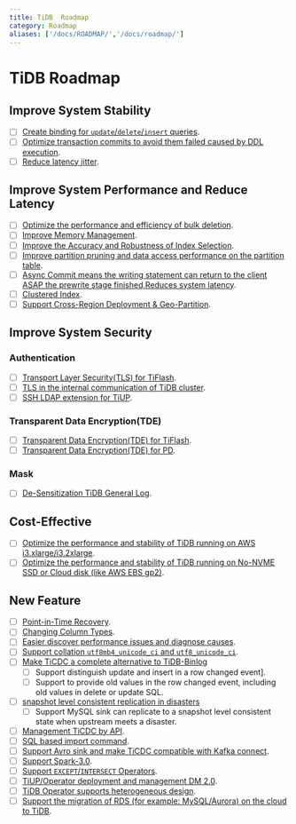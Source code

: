 ```yaml
---
title: TiDB  Roadmap
category: Roadmap
aliases: ['/docs/ROADMAP/','/docs/roadmap/']
---
```


<!-- markdownlint-disable MD001 -->

# TiDB Roadmap

## Improve System Stability

- [ ] [Create binding for `update`/`delete`/`insert` queries](https://github.com/pingcap/tidb/issues/15827).
- [ ] [Optimize transaction commits to avoid them failed caused by DDL execution](https://github.com/pingcap/tidb/issues/18098).
- [ ] [Reduce latency jitter](https://github.com/pingcap/tidb/issues/18005).

## Improve System Performance and Reduce Latency

- [ ] [Optimize the performance and efficiency of bulk deletion](https://github.com/pingcap/tidb/issues/18028).
- [ ] [Improve Memory Management](https://github.com/pingcap/tidb/issues/17479).
- [ ] [Improve the Accuracy and Robustness of Index Selection](https://github.com/pingcap/tidb/issues/18065).
- [ ] [Improve partition pruning and data access performance on the partition table](https://github.com/pingcap/tidb/issues/18016).
- [ ] [Async Commit means the writing statement can return to the client ASAP the prewrite stage finished,Reduces system latency](https://github.com/tikv/tikv/issues/8316).
- [ ] [Clustered Index](https://github.com/pingcap/tidb/issues/4841).
- [ ] [Support Cross-Region Deployment & Geo-Partition](https://github.com/pingcap/tidb/issues/18273).

## Improve System Security

### Authentication

- [ ] [Transport Layer Security(TLS) for TiFlash](https://github.com/pingcap/tidb/issues/18080).
- [ ] [TLS in the internal communication of TiDB cluster](https://github.com/pingcap/tiup/issues/529).
- [ ] [SSH LDAP extension for TiUP](https://github.com/pingcap/tiup/issues/528).

### Transparent Data Encryption(TDE)

- [ ] [Transparent Data Encryption(TDE) for TiFlash](https://github.com/pingcap/tidb/issues/18082).
- [ ] [Transparent Data Encryption(TDE) for PD](https://github.com/pingcap/tidb/issues/18262).

### Mask

- [ ] [De-Sensitization TiDB General Log](https://github.com/pingcap/tidb/issues/18034).

## Cost-Effective

- [ ] [Optimize the performance and stability of TiDB running on AWS i3.xlarge/i3.2xlarge](https://github.com/pingcap/tidb/issues/18025).
- [ ] [Optimize the performance and stability of TiDB running on No-NVME SSD or Cloud disk (like AWS EBS gp2)](https://github.com/pingcap/tidb/issues/18024).

## New Feature

- [ ] [Point-in-Time Recovery](https://github.com/pingcap/br/issues/325).
- [ ] [Changing Column Types](https://github.com/pingcap/tidb/issues/17526).
- [ ] [Easier discover performance issues and diagnose causes](https://github.com/pingcap/tidb/issues/18867).
- [ ] [Support collation `utf8mb4_unicode_ci` and `utf8_unicode_ci`](https://github.com/pingcap/tidb/issues/17596).
- [ ] [Make TiCDC a complete alternative to TiDB-Binlog](https://github.com/pingcap/ticdc/issues/690)
    - [ ] Support distinguish update and insert in a row changed event].
    - [ ] Support to provide old values in the row changed event, including old values in delete or update SQL.
- [ ] [snapshot level consistent replication in disasters](https://github.com/pingcap/ticdc/issues/691)
    - [ ] Support MySQL sink can replicate to a snapshot level consistent state when upstream meets a disaster.
- [ ] [Management TiCDC by API](https://github.com/pingcap/ticdc/issues/736).
- [ ] [SQL based import command](https://github.com/pingcap/tidb/issues/18089).
- [ ] [Support Avro sink and make TiCDC compatible with Kafka connect](https://github.com/pingcap/ticdc/issues/660).
- [ ] [Support Spark-3.0](https://github.com/pingcap/tispark/issues/1173).
- [ ] [Support `EXCEPT`/`INTERSECT` Operators](https://github.com/pingcap/tidb/issues/18031).
- [ ] [TiUP/Operator deployment and management DM 2.0](https://github.com/pingcap/tidb-operator/issues/2868).
- [ ] [TiDB Operator supports heterogeneous design](https://github.com/pingcap/tidb-operator/issues/2240).
- [ ] [Support the migration of RDS (for example: MySQL/Aurora) on the cloud to TiDB](https://github.com/pingcap/tidb/issues/18629).
